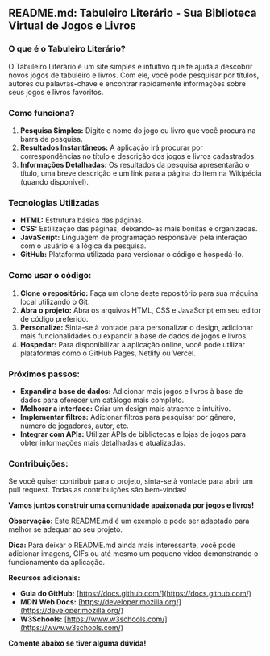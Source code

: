 ## **README.md: Tabuleiro Literário - Sua Biblioteca Virtual de Jogos e Livros**

### **O que é o Tabuleiro Literário?**

O Tabuleiro Literário é um site simples e intuitivo que te ajuda a descobrir novos jogos de tabuleiro e livros. Com ele, você pode pesquisar por títulos, autores ou palavras-chave e encontrar rapidamente informações sobre seus jogos e livros favoritos.

### **Como funciona?**

1. **Pesquisa Simples:** Digite o nome do jogo ou livro que você procura na barra de pesquisa.
2. **Resultados Instantâneos:** A aplicação irá procurar por correspondências no título e descrição dos jogos e livros cadastrados.
3. **Informações Detalhadas:** Os resultados da pesquisa apresentarão o título, uma breve descrição e um link para a página do item na Wikipédia (quando disponível).

### **Tecnologias Utilizadas**

* **HTML:** Estrutura básica das páginas.
* **CSS:** Estilização das páginas, deixando-as mais bonitas e organizadas.
* **JavaScript:** Linguagem de programação responsável pela interação com o usuário e a lógica da pesquisa.
* **GitHub:** Plataforma utilizada para versionar o código e hospedá-lo.

### **Como usar o código:**

1. **Clone o repositório:** Faça um clone deste repositório para sua máquina local utilizando o Git.
2. **Abra o projeto:** Abra os arquivos HTML, CSS e JavaScript em seu editor de código preferido.
3. **Personalize:** Sinta-se à vontade para personalizar o design, adicionar mais funcionalidades ou expandir a base de dados de jogos e livros.
4. **Hospedar:** Para disponibilizar a aplicação online, você pode utilizar plataformas como o GitHub Pages, Netlify ou Vercel.

### **Próximos passos:**

* **Expandir a base de dados:** Adicionar mais jogos e livros à base de dados para oferecer um catálogo mais completo.
* **Melhorar a interface:** Criar um design mais atraente e intuitivo.
* **Implementar filtros:** Adicionar filtros para pesquisar por gênero, número de jogadores, autor, etc.
* **Integrar com APIs:** Utilizar APIs de bibliotecas e lojas de jogos para obter informações mais detalhadas e atualizadas.

### **Contribuições:**

Se você quiser contribuir para o projeto, sinta-se à vontade para abrir um pull request. Todas as contribuições são bem-vindas!

**Vamos juntos construir uma comunidade apaixonada por jogos e livros!**

**Observação:** Este README.md é um exemplo e pode ser adaptado para melhor se adequar ao seu projeto. 

**Dica:** Para deixar o README.md ainda mais interessante, você pode adicionar imagens, GIFs ou até mesmo um pequeno vídeo demonstrando o funcionamento da aplicação.

**Recursos adicionais:**

* **Guia do GitHub:** [https://docs.github.com/](https://docs.github.com/)
* **MDN Web Docs:** [https://developer.mozilla.org/](https://developer.mozilla.org/)
* **W3Schools:** [https://www.w3schools.com/](https://www.w3schools.com/)

**Comente abaixo se tiver alguma dúvida!**
